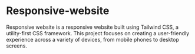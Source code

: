 # Responsive-website
Responsive website is a responsive website built using Tailwind CSS, a utility-first CSS framework. This project focuses on creating a user-friendly experience across a variety of devices, from mobile phones to desktop screens.

